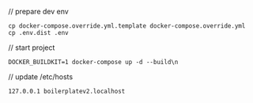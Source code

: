 // prepare dev env
```
cp docker-compose.override.yml.template docker-compose.override.yml
cp .env.dist .env
```

// start project
```
DOCKER_BUILDKIT=1 docker-compose up -d --build\n
```

// update /etc/hosts
```
127.0.0.1 boilerplatev2.localhost
```


